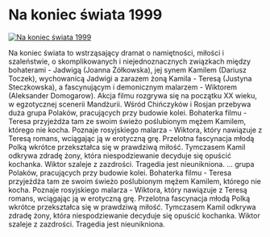 Na koniec świata 1999 
=============
[![Na koniec świata 1999 ](http://vidos.pl/images/player.gif)](http://vidos.pl/na-koniec-swiata-1999)

 Na koniec świata to wstrząsający dramat o namiętności, miłości i szaleństwie, o skomplikowanych i niejednoznacznych związkach między bohaterami - Jadwigą (Joanna Żółkowska), jej synem Kamilem (Dariusz Toczek), wychowanicą Jadwigi a zarazem żoną Kamila - Teresą (Justyna Steczkowska), a fascynującym i demonicznym malarzem - Wiktorem (Aleksander Domogarow). Akcja filmu rozgrywa się na początku XX wieku, w egzotycznej scenerii Mandżurii. Wśród Chińczyków i Rosjan przebywa duża grupa Polaków, pracujących przy budowie kolei. Bohaterka filmu - Teresa przyjeżdża tam ze swoim świeżo poślubionym mężem Kamilem, którego nie kocha. Poznaje rosyjskiego malarza - Wiktora, który nawiązuje z Teresą romans, wciągając ją w erotyczną grę. Przelotna fascynacja młodą Polką wkrótce przekształca się w prawdziwą miłość. Tymczasem Kamil odkrywa zdradę żony, która niespodziewanie decyduje się opuścić kochanka. Wiktor szaleje z zazdrości. Tragedia jest nieunikniona.   ... grupa Polaków, pracujących przy budowie kolei. Bohaterka filmu - Teresa przyjeżdża tam ze swoim świeżo poślubionym mężem Kamilem, którego nie kocha. Poznaje rosyjskiego malarza - Wiktora, który nawiązuje z Teresą romans, wciągając ją w erotyczną grę. Przelotna fascynacja młodą Polką wkrótce przekształca się w prawdziwą miłość. Tymczasem Kamil odkrywa zdradę żony, która niespodziewanie decyduje się opuścić kochanka. Wiktor szaleje z zazdrości. Tragedia jest nieunikniona.
